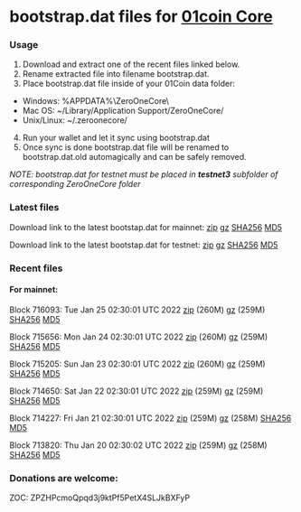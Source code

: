 # bootstrap.dat files for [01coin Core](https://01coin.io)

### Usage

1. Download and extract one of the recent files linked below.
2. Rename extracted file into filename bootstrap.dat.
3. Place bootstrap.dat file inside of your 01Coin data folder:
 - Windows: %APPDATA%\ZeroOneCore\
 - Mac OS: ~/Library/Application Support/ZeroOneCore/
 - Unix/Linux: ~/.zeroonecore/
4. Run your wallet and let it sync using bootstrap.dat
5. Once sync is done bootstrap.dat file will be renamed to bootstrap.dat.old automagically and can be safely removed.

_NOTE: bootstrap.dat for testnet must be placed in **testnet3** subfolder of corresponding ZeroOneCore folder_

### Latest files
Download link to the latest bootstap.dat for mainnet: [zip](https://files.01coin.io/mainnet/bootstrap.dat.zip) [gz](https://files.01coin.io/mainnet/bootstrap.dat.tar.gz) [SHA256](https://files.01coin.io/mainnet/sha256.txt) [MD5](https://files.01coin.io/mainnet/md5.txt)

Download link to the latest bootstap.dat for testnet: [zip](https://files.01coin.io/testnet/bootstrap.dat.zip) [gz](https://files.01coin.io/testnet/bootstrap.dat.tar.gz) [SHA256](https://files.01coin.io/testnet/sha256.txt) [MD5](https://files.01coin.io/testnet/md5.txt)

### Recent files

#### For mainnet:

Block 716093: Tue Jan 25 02:30:01 UTC 2022 [zip](https://files.01coin.io/mainnet/2022-01-25/bootstrap.dat.zip) (260M) [gz](https://files.01coin.io/mainnet/2022-01-25/bootstrap.dat.tar.gz) (259M) [SHA256](https://files.01coin.io/mainnet/2022-01-25/sha256.txt) [MD5](https://files.01coin.io/mainnet/2022-01-25/md5.txt)

Block 715656: Mon Jan 24 02:30:01 UTC 2022 [zip](https://files.01coin.io/mainnet/2022-01-24/bootstrap.dat.zip) (260M) [gz](https://files.01coin.io/mainnet/2022-01-24/bootstrap.dat.tar.gz) (259M) [SHA256](https://files.01coin.io/mainnet/2022-01-24/sha256.txt) [MD5](https://files.01coin.io/mainnet/2022-01-24/md5.txt)

Block 715205: Sun Jan 23 02:30:01 UTC 2022 [zip](https://files.01coin.io/mainnet/2022-01-23/bootstrap.dat.zip) (260M) [gz](https://files.01coin.io/mainnet/2022-01-23/bootstrap.dat.tar.gz) (259M) [SHA256](https://files.01coin.io/mainnet/2022-01-23/sha256.txt) [MD5](https://files.01coin.io/mainnet/2022-01-23/md5.txt)

Block 714650: Sat Jan 22 02:30:01 UTC 2022 [zip](https://files.01coin.io/mainnet/2022-01-22/bootstrap.dat.zip) (259M) [gz](https://files.01coin.io/mainnet/2022-01-22/bootstrap.dat.tar.gz) (259M) [SHA256](https://files.01coin.io/mainnet/2022-01-22/sha256.txt) [MD5](https://files.01coin.io/mainnet/2022-01-22/md5.txt)

Block 714227: Fri Jan 21 02:30:01 UTC 2022 [zip](https://files.01coin.io/mainnet/2022-01-21/bootstrap.dat.zip) (259M) [gz](https://files.01coin.io/mainnet/2022-01-21/bootstrap.dat.tar.gz) (258M) [SHA256](https://files.01coin.io/mainnet/2022-01-21/sha256.txt) [MD5](https://files.01coin.io/mainnet/2022-01-21/md5.txt)

Block 713820: Thu Jan 20 02:30:02 UTC 2022 [zip](https://files.01coin.io/mainnet/2022-01-20/bootstrap.dat.zip) (259M) [gz](https://files.01coin.io/mainnet/2022-01-20/bootstrap.dat.tar.gz) (258M) [SHA256](https://files.01coin.io/mainnet/2022-01-20/sha256.txt) [MD5](https://files.01coin.io/mainnet/2022-01-20/md5.txt)


### Donations are welcome:

ZOC: ZPZHPcmoQpqd3j9ktPf5PetX4SLJkBXFyP
